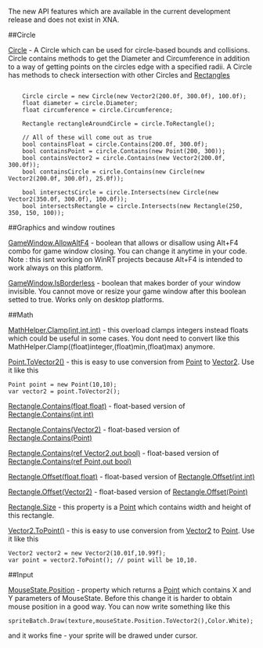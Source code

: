 The new API features which are available in the current development release and does not exist in XNA.

##Circle

[Circle](http://www.monogame.net/documentation/?page=T_Microsoft_Xna_Framework_Circle) - A Circle which can be used for circle-based bounds and collisions. Circle contains methods to get the Diameter and Circumference in addition to a way of getting points on the circles edge with a specified radii. A Circle has methods to check intersection with other Circles and [Rectangles](http://www.monogame.net/documentation/?page=T_Microsoft_Xna_Framework_Rectangle)

```

	Circle circle = new Circle(new Vector2(200.0f, 300.0f), 100.0f);
	float diameter = circle.Diameter;
	float circumference = circle.Circumference;
	
	Rectangle rectangleAroundCircle = circle.ToRectangle();

	// All of these will come out as true
	bool containsFloat = circle.Contains(200.0f, 300.0f);
	bool containsPoint = circle.Contains(new Point(200, 300));
	bool containsVector2 = circle.Contains(new Vector2(200.0f, 300.0f));
	bool containsCircle = circle.Contains(new Circle(new Vector2(200.0f, 300.0f), 25.0f));
	
	bool intersectsCircle = circle.Intersects(new Circle(new Vector2(350.0f, 300.0f), 100.0f));
	bool intersectsRectangle = circle.Intersects(new Rectangle(250, 350, 150, 100));
```



##Graphics and window routines

[GameWindow.AllowAltF4](http://www.monogame.net/documentation/?page=P_Microsoft_Xna_Framework_GameWindow_AllowAltF4) - boolean that allows or disallow using Alt+F4 combo for game window closing. You can change it anytime in your code. Note : this isnt working on WinRT projects because Alt+F4 is intended to work always on this platform.

[GameWindow.IsBorderless](http://www.monogame.net/documentation/?page=P_Microsoft_Xna_Framework_GameWindow_IsBorderless) - boolean that makes border of your window invisible. You cannot move or resize your game window after this boolean setted to true. Works only on desktop platforms.

##Math

[MathHelper.Clamp(int,int,int)](http://www.monogame.net/documentation/?page=M_Microsoft_Xna_Framework_MathHelper_Clamp_1) - this overload clamps integers instead floats which could be useful in some cases. You dont need to convert like this MathHelper.Clamp((float)integer,(float)min,(float)max) anymore.

[Point.ToVector2()](http://www.monogame.net/documentation/?page=M_Microsoft_Xna_Framework_Point_ToVector2) - this is easy to use conversion from [Point](http://www.monogame.net/documentation/?page=T_Microsoft_Xna_Framework_Point) to [Vector2](http://www.monogame.net/documentation/?page=T_Microsoft_Xna_Framework_Vector2). Use it like this 
```
Point point = new Point(10,10);
var vector2 = point.ToVector2();
```
[Rectangle.Contains(float,float)](http://www.monogame.net/documentation/?page=M_Microsoft_Xna_Framework_Rectangle_Contains_5) - float-based version of [Rectangle.Contains(int,int)](http://www.monogame.net/documentation/?page=M_Microsoft_Xna_Framework_Rectangle_Contains_6)

[Rectangle.Contains(Vector2)](http://www.monogame.net/documentation/?page=M_Microsoft_Xna_Framework_Rectangle_Contains_2) - float-based version of [Rectangle.Contains(Point)](http://www.monogame.net/documentation/?page=M_Microsoft_Xna_Framework_Rectangle_Contains_7)

[Rectangle.Contains(ref Vector2,out bool)](http://www.monogame.net/documentation/?page=M_Microsoft_Xna_Framework_Rectangle_Contains_1) - float-based version of [Rectangle.Contains(ref Point,out bool)](http://www.monogame.net/documentation/?page=M_Microsoft_Xna_Framework_Rectangle_Contains_3)

[Rectangle.Offset(float,float)](http://www.monogame.net/documentation/?page=M_Microsoft_Xna_Framework_Rectangle_Offset_1) - float-based version of [Rectangle.Offset(int,int)](http://www.monogame.net/documentation/?page=M_Microsoft_Xna_Framework_Rectangle_Offset)

[Rectangle.Offset(Vector2)](http://www.monogame.net/documentation/?page=M_Microsoft_Xna_Framework_Rectangle_Offset_3) - float-based version of [Rectangle.Offset(Point)](http://www.monogame.net/documentation/?page=M_Microsoft_Xna_Framework_Rectangle_Offset_2)

[Rectangle.Size](http://www.monogame.net/documentation/?page=P_Microsoft_Xna_Framework_Rectangle_Size) - this property is a [Point](http://www.monogame.net/documentation/?page=T_Microsoft_Xna_Framework_Point) which contains width and height of this rectangle.

[Vector2.ToPoint()](http://www.monogame.net/documentation/?page=M_Microsoft_Xna_Framework_Vector2_ToPoint) - this is easy to use conversion from [Vector2](http://www.monogame.net/documentation/?page=T_Microsoft_Xna_Framework_Vector2) to [Point](http://www.monogame.net/documentation/?page=T_Microsoft_Xna_Framework_Point). Use it like this 

```
Vector2 vector2 = new Vector2(10.01f,10.99f);
var point = vector2.ToPoint(); // point will be 10,10.
```

##Input

[MouseState.Position](http://www.monogame.net/documentation/?page=P_Microsoft_Xna_Framework_Input_MouseState_Position) - property which returns a [Point](http://www.monogame.net/documentation/?page=T_Microsoft_Xna_Framework_Point) which contains X and Y parameters of MouseState. Before this change it is harder to obtain mouse position in a good way. You can now write something like this
```
spriteBatch.Draw(texture,mouseState.Position.ToVector2(),Color.White);
```
and it works fine - your sprite will be drawed under cursor.
